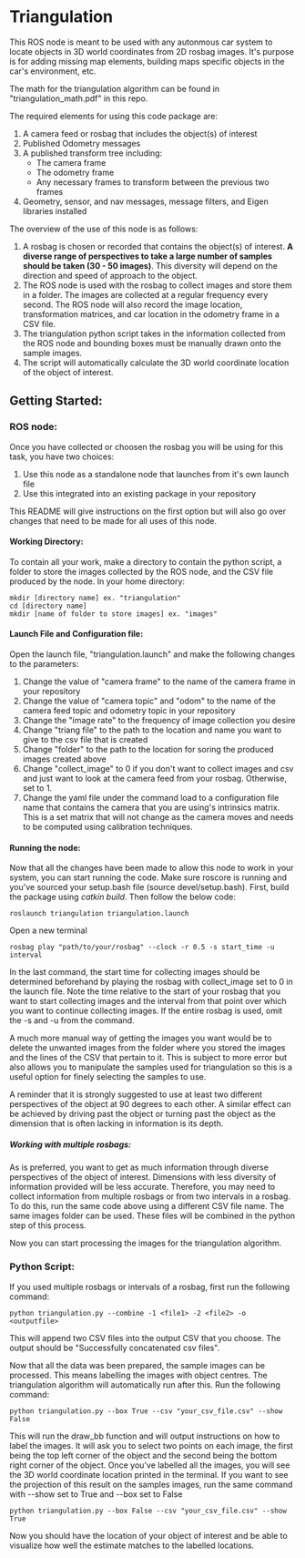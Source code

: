 # Triangulation

This ROS node is meant to be used with any autonmous car system to locate objects in 3D world coordinates from 2D rosbag images. It's purpose is for adding missing map elements, building maps specific objects in the car's environment, etc.

The math for the triangulation algorithm can be found in "triangulation_math.pdf" in this repo.

The required elements for using this code package are:
1. A camera feed or rosbag that includes the object(s) of interest
2. Published Odometry messages
3. A published transform tree including:
   - The camera frame
   - The odometry frame
   - Any necessary frames to transform between the previous two frames
4. Geometry, sensor, and nav messages, message filters, and Eigen libraries installed

The overview of the use of this node is as follows:
1. A rosbag is chosen or recorded that contains the object(s) of interest. **A diverse range of perspectives to take a large number of samples should be taken (30 - 50 images)**. This diversity will depend on the direction and speed of approach to the object.
2. The ROS node is used with the rosbag to collect images and store them in a folder. The images are collected at a regular frequency every second. The ROS node will also record the image location, transformation matrices, and car location in the odometry frame in a CSV file.
3. The triangulation python script takes in the information collected from the ROS node and bounding boxes must be manually drawn onto the sample images.
4. The script will automatically calculate the 3D world coordinate location of the object of interest.

## Getting Started:

### ROS node:

Once you have collected or choosen the rosbag you will be using for this task, you have two choices:
1. Use this node as a standalone node that launches from it's own launch file
2. Use this integrated into an existing package in your repository

This README will give instructions on the first option but will also go over changes that need to be made for all uses of this node.

#### Working Directory:

To contain all your work, make a directory to contain the python script, a folder to store the images collected by the ROS node, and the CSV file produced by the node.
In your home directory:
```
mkdir [directory name] ex. "triangulation"
cd [directory name]
mkdir [name of folder to store images] ex. "images"
```
#### Launch File and Configuration file:

Open the launch file, "triangulation.launch" and make the following changes to the parameters:
1. Change the value of "camera frame" to the name of the camera frame in your repository
2. Change the value of "camera topic" and "odom" to the name of the camera feed topic and odometry topic in your repository
3. Change the "image rate" to the frequency of image collection you desire
4. Change "triang file"  to the path to the location and name you want to give to the csv file that is created
5. Change "folder" to the path to the location for soring the produced images created above
6. Change "collect_image" to 0 if you don't want to collect images and csv and just want to look at the camera feed from your rosbag. Otherwise, set to 1.
6. Change the yaml file under the command load to a configuration file name that contains the camera that you are using's intrinsics matrix. This is a set matrix that will not change as the camera moves and needs to be computed using calibration techniques.

#### Running the node:

Now that all the changes have been made to allow this node to work in your system, you can start running the code. Make sure roscore is running and you've sourced your setup.bash file (source devel/setup.bash). First, build the package using _catkin build_. Then follow the below code:

```
roslaunch triangulation triangulation.launch
```
Open a new terminal

```
rosbag play "path/to/your/rosbag" --clock -r 0.5 -s start_time -u interval
```
In the last command, the start time for collecting images should be determined beforehand by playing the rosbag with collect_image set to 0 in the launch file. Note the time relative to the start of your rosbag that you want to start collecting images and the interval from that point over which you want to continue collecting images. If the entire rosbag is used, omit the -s and -u from the command.

A much more manual way of getting the images you want would be to delete the unwanted images from the folder where you stored the images and the lines of the CSV that pertain to it. This is subject to more error but also allows you to manipulate the samples used for triangulation so this is a useful option for finely selecting the samples to use.

A reminder that it is strongly suggested to use at least two different perspectives of the object at 90 degrees to each other. A similar effect can be achieved by driving past the object or turning past the object as the dimension that is often lacking in information is its depth.

##### Working with multiple rosbags:

As is preferred, you want to get as much information through diverse perspectives of the object of interest. Dimensions with less diversity of information provided will be less accurate. Therefore, you may need to collect information from multiple rosbags or from two intervals in a rosbag. To do this, run the same code above using a different CSV file name. The same images folder can be used. These files will be combined in the python step of this process.

Now you can start processing the images for the triangulation algorithm.

### Python Script:

If you used multiple rosbags or intervals of a rosbag, first run the following command:
```
python triangulation.py --combine -1 <file1> -2 <file2> -o <outputfile>
```

This will append two CSV files into the output CSV that you choose. The output should be "Successfully concatenated csv files".

Now that all the data was been prepared, the sample images can be processed. This means labelling the images with object centres. The triangulation algorithm will automatically run after this. Run the following command:
```
python triangulation.py --box True --csv "your_csv_file.csv" --show False
```
This will run the draw_bb function and will output instructions on how to label the images. It will ask you to select two points on each image, the first being the top left corner of the object and the second being the bottom right corner of the object.
Once you've labelled all the images, you will see the 3D world coordinate location printed in the terminal. If you want to see the projection of this result on the samples images, run the same command with --show set to True and --box set to False
```
python triangulation.py --box False --csv "your_csv_file.csv" --show True  
```
Now you should have the location of your object of interest and be able to visualize how well the estimate matches to the labelled locations. 
